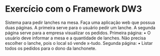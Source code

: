 # Exercício com o Framework DW3

Sistema para pedir lanches na mesa. Faça uma aplicação web que possua duas páginas. A primeira serve para o usuário pedir um lanche. A segunda página serve para a empresa visualizar os pedidos.
Primeira página:
• O usuário deve informar a mesa e a quantidade de lanches. Não precisa escolher o lanche, pois o local só vende x-tudo.
Segunda página:
• Listar todos os pedidos para o dono da lanchonete.

